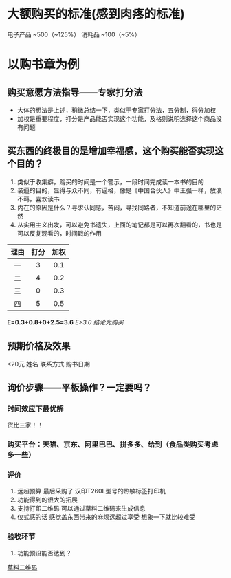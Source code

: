 # 大额购买的标准(感到肉疼的标准)
电子产品 ~500（~125%）
消耗品 ~100（~5%）

# 以购书章为例
## 购买意愿方法指导——专家打分法
- 大体的想法是上述，稍微总结一下，类似于专家打分法，五分制，得分加权
- 加权是重要程度，打分是产品能否实现这个功能，及格则说明选择这个商品没有问题
## 买东西的终极目的是增加幸福感，这个购买能否实现这个目的？
1. 类似于收集癖，购买的时间是一个警示，一段时间完成读一本书的目的
2. 装逼的目的，显得与众不同，有逼格，像是《中国合伙人》中王强一样，放浪不羁，喜欢读书
3. 内在的原因是什么？寻求认同感，苦闷，寻找同路者，不知道前途在哪里的茫然
4. 从实用主义出发，可以避免书遗失，上面的笔记都是可以再次翻看的，书也是可以反复观看的，时间戳的作用



|理由|打分|加权|
|:-:|:-:|:-:|
|一|3|0.1|
|二|4|0.2|
|三|0|0.3|
|四|5|0.5|

**E=0.3+0.8+0+2.5=3.6**
*E>3.0 结论为购买*

## 预期价格及效果
<20元 姓名 联系方式 购书日期
## 询价步骤——平板操作？一定要吗？

### 时间效应下最优解
货比三家！！
### 购买平台：天猫、京东、阿里巴巴、拼多多、给到（食品类购买考虑多一些）


### 评价
1. 远超预算 最后采购了 汉印T260L型号的热敏标签打印机
2. 功能得到的很大的拓展
3. 支持打印二维码 可以通过草料二维码来生成信息
4. 仪式感的话 感觉盖东西带来的麻烦远超过享受 想象一下就比较难受

### 验收环节
1. 功能预设能否达到？

[草料二维码](https://cli.im/)
